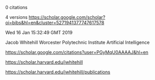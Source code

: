 0 citations


4 versions
https://scholar.google.com/scholar?oi=bibs&hl=en&cluster=5271941377747617578



Wed 16 Jan 15:32:49 GMT 2019

Jacob Whitehill
Worcester Polytechnic Institute
Artificial Intelligence


https://scholar.google.com/citations?user=PGyMqU0AAAAJ&hl=en


https://scholar.harvard.edu/jwhitehill

https://scholar.harvard.edu/jwhitehill/publications



